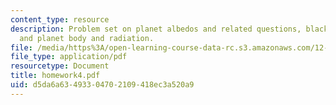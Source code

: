 ```yaml
---
content_type: resource
description: Problem set on planet albedos and related questions, black body radiation,
  and planet body and radiation.
file: /media/https%3A/open-learning-course-data-rc.s3.amazonaws.com/12-425-extrasolar-planets-physics-and-detection-techniques-fall-2007/d5da6a63493304702109418ec3a520a9_homework4.pdf
file_type: application/pdf
resourcetype: Document
title: homework4.pdf
uid: d5da6a63-4933-0470-2109-418ec3a520a9
---
```

